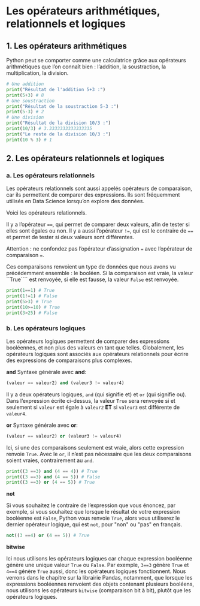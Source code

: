# Les opérateurs arithmétiques, relationnels et logiques

## 1. Les opérateurs arithmétiques
Python peut se comporter comme une calculatrice grâce aux opérateurs arithmétiques que l’on connaît bien : l’addition, la soustraction, la multiplication, la division.

```python
# Une addition 
print("Résultat de l'addition 5+3 :") 
print(5+3) # 8
# Une soustraction 
print("Résultat de la soustraction 5-3 :") 
print(5-3) # 2
# Une division 
print("Résultat de la division 10/3 :") 
print(10/3) # 3.3333333333333335
print("Le reste de la division 10/3 :") 
print(10 % 3) # 1
```



## 2. Les opérateurs relationnels et logiques

### a. Les opérateurs relationnels
Les opérateurs relationnels sont aussi appelés opérateurs de comparaison, car ils permettent de comparer des expressions. Ils sont fréquemment utilisés en Data Science lorsqu’on explore des données.

Voici les opérateurs relationnels.

Il y a l’opérateur ```==```, qui permet de comparer deux valeurs, afin de tester si elles sont égales ou non. Il y a aussi l’opérateur ```!=```, qui est le contraire de ```==``` et permet de tester si deux valeurs sont différentes.

Attention : ne confondez pas l’opérateur d’assignation ```=``` avec l’opérateur de comparaison ```=```.

Ces comparaisons renvoient un type de données que nous avons vu précédemment ensemble : le booléen. Si la comparaison est vraie, la valeur ``True```` est renvoyée, si elle est fausse, la valeur ```False``` est renvoyée.

```python
print(1==1) # True
print(1!=1) # False
print(5>3) # True
print(10>=10) # True
print(3>25) # False
```

### b. Les opérateurs logiques
Les opérateurs logiques permettent de comparer des expressions booléennes, et non plus des valeurs en tant que telles. Globalement, les opérateurs logiques sont associés aux opérateurs relationnels pour écrire des expressions de comparaisons plus complexes.


__and__
Syntaxe générale avec __and__:
```python
(valeur == valeur2) and (valeur3 != valeur4) 
```
Il y a deux opérateurs logiques, ```and``` (qui signifie et) et ```or``` (qui signifie ou). Dans l’expression écrite ci-dessus, la valeur ```True``` sera renvoyée si et seulement si ```valeur``` est égale à ```valeur2``` __ET__ si ```valeur3``` est différente de ```valeur4```.

__or__
Syntaxe générale avec __or__:
```python
(valeur == valeur2) or (valeur3 != valeur4) 
```
Ici, si une des comparaisons seulement est vraie, alors cette expression renvoie ```True```. Avec le ```or```, il n’est pas nécessaire que les deux comparaisons soient vraies, contrairement au ```and```.

```python
print((3 ==3) and (4 == 4)) # True 
print((3 ==3) and (4 == 5)) # False
print((3 ==3) or (4 == 5)) # True
```

__not__

Si vous souhaitez le contraire de l’expression que vous énoncez, par exemple, si vous souhaitez que lorsque le résultat de votre expression booléenne est ```False```, Python vous renvoie ```True```, alors vous utiliserez le dernier opérateur logique, qui est ```not```, pour "non" ou "pas" en français. 

```python
not((3 ==4) or (4 == 5)) # True
```

__bitwise__

Ici nous utilisons les opérateurs logiques car chaque expression booléenne génère une unique valeur ```True``` ou ```False```. Par exemple, ```3==3``` génère ```True``` et ```4==4``` génère ```True``` aussi, donc les opérateurs logiques fonctionnent. Nous verrons dans le chapitre sur la librairie Pandas, notamment, que lorsque les expressions booléennes renvoient des objets contenant plusieurs booléens, nous utilisons les opérateurs ```bitwise``` (comparaison bit à bit), plutôt que les opérateurs logiques.
